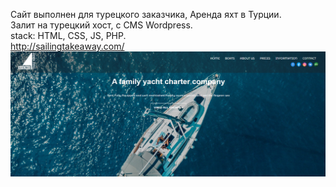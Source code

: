 Сайт выполнен для турецкого заказчика, Аренда яхт в Турции.<br />
Залит на турецкий хост, с CMS Wordpress.<br />
stack: HTML, CSS, JS, PHP.<br />
http://sailingtakeaway.com/<br />
![Alt text](screenshot.png)
